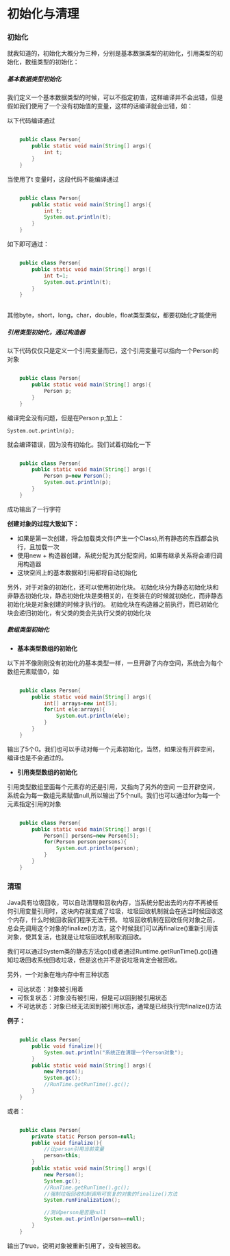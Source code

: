 # 初始化与清理

### 初始化

就我知道的，初始化大概分为三种，分别是基本数据类型的初始化，引用类型的初始化，数组类型的初始化：

##### 基本数据类型初始化

我们定义一个基本数据类型的时候，可以不指定初值，这样编译并不会出错，但是假如我们使用了一个没有初始值的变量，这样的话编译就会出错，如：

以下代码编译通过

```java

	public class Person{
		public static void main(String[] args){
			int t;
		}
	}

``` 

当使用了t 变量时，这段代码不能编译通过

```java

	public class Person{
		public static void main(String[] args){
			int t;
			System.out.println(t);
		}
	}

```
 
如下即可通过：

```java

	public class Person{
		public static void main(String[] args){
			int t=1;
			System.out.println(t);
		}
	}
 
```

其他byte，short，long，char，double，float类型类似，都要初始化才能使用


##### 引用类型初始化，通过构造器

以下代码仅仅只是定义一个引用变量而已，这个引用变量可以指向一个Person的对象

```java

	public class Person{
		public static void main(String[] args){
			Person p;
		}
	}

``` 

编译完全没有问题，但是在Person p;加上：

	System.out.println(p);

就会编译错误，因为没有初始化。我们试着初始化一下

```java

	public class Person{
		public static void main(String[] args){
			Person p=new Person();
			System.out.println(p);
		}
	}

``` 

成功输出了一行字符

**创建对象的过程大致如下：**

- 如果是第一次创建，将会加载类文件(产生一个Class),所有静态的东西都会执行，且加载一次
- 使用new + 构造器创建，系统分配为其分配空间，如果有继承关系将会递归调用构造器
- 这块空间上的基本数据和引用都将自动初始化


另外，对于对象的初始化，还可以使用初始化块。
初始化块分为静态初始化块和非静态初始化块，静态初始化块是类相关的，在类装在的时候就初始化，而非静态初始化块是对象创建的时候才执行的。
初始化块在构造器之前执行，而已初始化块会递归初始化，有父类的类会先执行父类的初始化块


##### 数组类型初始化

- **基本类型数组的初始化**

以下并不像刚刚没有初始化的基本类型一样，一旦开辟了内存空间，系统会为每个数组元素赋值0，如

```java

	public class Person{
		public static void main(String[] args){
			int[] arrays=new int[5];
			for(int ele:arrays){
				System.out.println(ele);
			}
		}
	}

```
 
输出了5个0。我们也可以手动对每一个元素初始化，当然，如果没有开辟空间，编译也是不会通过的。

- **引用类型数组的初始化**

引用类型数组里面每个元素存的还是引用，又指向了另外的空间
一旦开辟空间，系统会为每一数组元素赋值null,所以输出了5个null。我们也可以通过for为每一个元素指定引用的对象

```java

	public class Person{
		public static void main(String[] args){
			Person[] persons=new Person[5];
			for(Person person:persons){
				System.out.println(person);
			}
		}
	} 

```

### 清理

Java具有垃圾回收，可以自动清理和回收内存，当系统分配出去的内存不再被任何引用变量引用时，这块内存就变成了垃圾，垃圾回收机制就会在适当时候回收这个内存，什么时候回收我们程序无法干预。
垃圾回收机制在回收任何对象之前，总会先调用这个对象的finalize()方法，这个时候我们可以再finalize()重新引用该对象，使其复活，也就是让垃圾回收机制取消回收。

我们可以通过System类的静态方法gc()或者通过Runtime.getRunTime().gc()通知垃圾回收系统回收垃圾，但是这也并不是说垃圾肯定会被回收。

另外，一个对象在堆内存中有三种状态

- 可达状态：对象被引用着
- 可恢复状态：对象没有被引用，但是可以回到被引用状态
- 不可达状态：对象已经无法回到被引用状态，通常是已经执行完finalize()方法

**例子：**

```java

	public class Person{
		public void finalize(){
			System.out.println("系统正在清理一个Person对象");
		}
		public static void main(String[] args){
			new Person();
			System.gc();
			//RunTime.getRunTime().gc();
		}
	} 

```

或者：

```java

	public class Person{
		private static Person person=null;
		public void finalize(){
			//让person引用当前变量
			person=this;
		}
		public static void main(String[] args){
			new Person();
			System.gc();
			//RunTime.getRunTime().gc();
			//强制垃圾回收机制调用可恢复的对象的finalize()方法
			System.runFinalization();

			//测试person是否是null
			System.out.println(person==null);
		}
	} 

```

输出了true，说明对象被重新引用了，没有被回收。